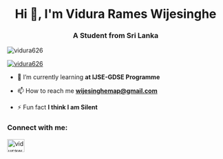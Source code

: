 <h1 align="center">Hi 👋, I'm Vidura Rames Wijesinghe</h1>
<h3 align="center">A Student from Sri Lanka</h3>

<p align="left"> <img src="https://komarev.com/ghpvc/?username=vidura626&label=Profile%20views&color=0e75b6&style=flat" alt="vidura626" /> </p>

<p align="left"> <a href="https://github.com/ryo-ma/github-profile-trophy"><img src="https://github-profile-trophy.vercel.app/?username=vidura626" alt="vidura626" /></a> </p>

- 🌱 I’m currently learning **at IJSE-GDSE Programme**

- 📫 How to reach me **wijesinghemap@gmail.com**

- ⚡ Fun fact **I think I am Silent**

<h3 align="left">Connect with me:</h3>
<p align="left">
<a href="https://linkedin.com/in/vidurawije626" target="blank"><img align="center" src="https://raw.githubusercontent.com/rahuldkjain/github-profile-readme-generator/master/src/images/icons/Social/linked-in-alt.svg" alt="vidurawije626" height="30" width="40" /></a>
